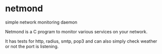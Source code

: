 netmond
=======

simple network monitoring daemon

Netmond is a C program to monitor various services on your network.

It has tests for http, radius, smtp, pop3 and can also simply check weather
or not the port is listening. 

